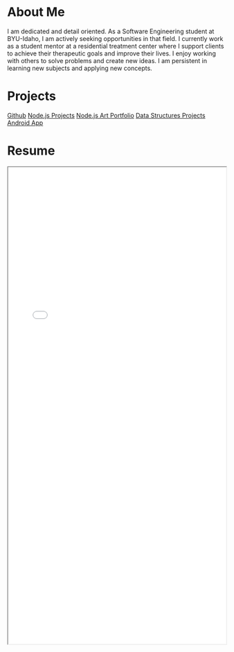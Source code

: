 <html>
    <body>
        <h1>About Me</h1>
        <p>I am dedicated and detail oriented. As a Software Engineering student at BYU-Idaho, I am actively seeking opportunities in that field. I currently work as a student mentor at a residential treatment center where I support clients to achieve their therapeutic goals and improve their lives. I enjoy working with others to solve problems and create new ideas. I am persistent in learning new subjects and applying new concepts.</p>
    </body>
    <h1>Projects</h1>
    <a href="https://github.com/dreyvonn">Github</a>
    <a href="https://github.com/dreyvonn/cse341-node">Node.js Projects</a>
    <a href="https://github.com/dreyvonn/cse341-teamProject">Node.js Art Portfolio</a>
    <a href="https://github.com/dreyvonn/Data-Structures">Data Structures Projects</a>
    <a href="https://github.com/dreyvonn/cineman-app">Android App</a>
    <h1>Resume</h1>
    <iframe src="./resume_2021.pdf" width="100%" height="1100px">
    </iframe>
</html>
